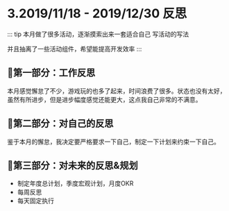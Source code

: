 # 3.2019/11/18 - 2019/12/30 反思

::: tip
本月做了很多活动，逐渐摸索出来一套适合自己 写活动的写法

并且抽离了一些活动组件，希望能提高开发效率
:::


## 🍹第一部分：工作反思

本月感觉懈怠了不少，游戏玩的也多了起来，时间浪费了很多。状态也没有太好，虽然有所进步，但是进步幅度感觉还能更大，这点我自己非常的不满意。

## 🍧第二部分：对自己的反思

鉴于本月的懈怠，我决定要严格要求一下自己，制定一下计划来约束一下自己。

## 🍥第三部分：对未来的反思&规划

- 制定年度总计划，季度宏观计划，月度OKR
- 每周反思
- 每天固定执行
